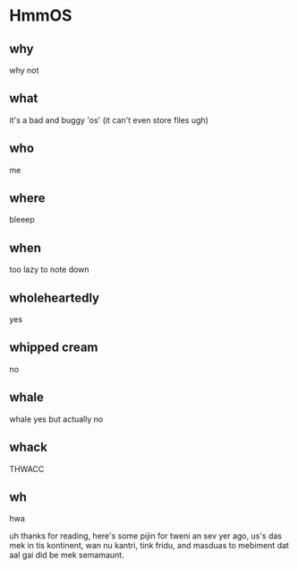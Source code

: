 # HmmOS
## why
why not
## what
it's a bad and buggy 'os' (it can't even store files ugh)
## who
me
## where
bleeep
## when
too lazy to note down
## wholeheartedly
yes
## whipped cream
no
## whale
whale yes but actually no
## whack
THWACC
## wh
hwa

uh thanks for reading, here's some pijin
for tweni an sev yer ago, us's das mek in tis kontinent, wan nu kantri, tink fridu, and masduas to mebiment dat aal gai did be mek semamaunt.

